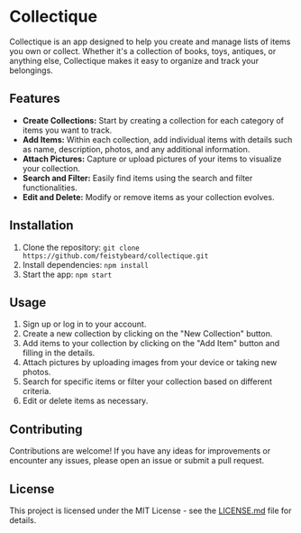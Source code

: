 # Collectique

Collectique is an app designed to help you create and manage lists of items you own or collect. Whether it's a collection of books, toys, antiques, or anything else, Collectique makes it easy to organize and track your belongings.

## Features

- **Create Collections:** Start by creating a collection for each category of items you want to track.
- **Add Items:** Within each collection, add individual items with details such as name, description, photos, and any additional information.
- **Attach Pictures:** Capture or upload pictures of your items to visualize your collection.
- **Search and Filter:** Easily find items using the search and filter functionalities.
- **Edit and Delete:** Modify or remove items as your collection evolves.

## Installation

1. Clone the repository: `git clone https://github.com/feistybeard/collectique.git`
2. Install dependencies: `npm install`
3. Start the app: `npm start`

## Usage

1. Sign up or log in to your account.
2. Create a new collection by clicking on the "New Collection" button.
3. Add items to your collection by clicking on the "Add Item" button and filling in the details.
4. Attach pictures by uploading images from your device or taking new photos.
5. Search for specific items or filter your collection based on different criteria.
6. Edit or delete items as necessary.

## Contributing

Contributions are welcome! If you have any ideas for improvements or encounter any issues, please open an issue or submit a pull request.

## License

This project is licensed under the MIT License - see the [LICENSE.md](LICENSE.md) file for details.
